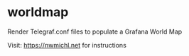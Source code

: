 # worldmap
Render Telegraf.conf files to populate a Grafana World Map

Visit: https://nwmichl.net for instructions
